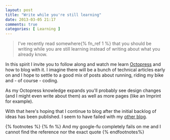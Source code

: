 ```yaml
---
layout: post
title: "Write while you're still learning"
date: 2013-03-05 21:17
comments: true
categories: [ Learning ]
---
```


> I've recently read somewhere{% fn_ref 1 %} that you should be writing while you are 
> still learning instead of writing about what you already know.
> 

In this spirit I invite you to follow along and watch me learn
[Octopress](http://www.octopress.org/ "Octopress") and how to blog with it. I
imagine there will be a bunch of technical articles early on and I hope to
settle to a good mix of posts about running, riding my bike and - of course -
coding.

As my Octopress knowledge expands you'll probably see design changes (and I
might even write about them) as well as more pages (like an Imprint for
example).

With that here's hoping that I continue to blog after the initial backlog of
ideas has been published. I seem to have failed with my [other blog](http://jhwist.tumblr.com "jhwist on tumblr").


{% footnotes %}
  {% fn %} And my google-fu completely fails on me and I cannot find the reference nor the exact quote
{% endfootnotes%}
